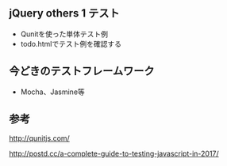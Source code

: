 ## jQuery others 1 テスト

- Qunitを使った単体テスト例
- todo.htmlでテスト例を確認する

## 今どきのテストフレームワーク
- Mocha、Jasmine等

## 参考
http://qunitjs.com/

http://postd.cc/a-complete-guide-to-testing-javascript-in-2017/

